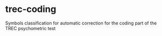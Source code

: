 # trec-coding
Symbols classification for automatic correction for the coding part of the TREC psychometric test
